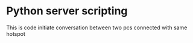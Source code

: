 # Python server scripting
This is code initiate conversation between two pcs connected with same hotspot
